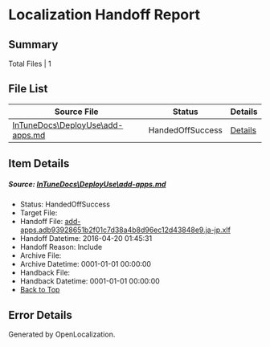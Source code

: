 # <a name='report-top'></a> Localization Handoff Report

## Summary
 Total Files | 1

## File List
 Source File | Status | Details 
 ----------- | ------ | ------- 
 [InTuneDocs\DeployUse\add-apps.md](https://github.com/Microsoft/IntuneDocs-pr/blob/20d0e0322afed14c395a2d68f5a6a2147bfeb69d/InTuneDocs/DeployUse/add-apps.md) | HandedOffSuccess | [Details](#481f98af4a49c5690046dbfa8242d9134bec6d3d23)

## Item Details
##### <a name='481f98af4a49c5690046dbfa8242d9134bec6d3d23'></a> Source: [InTuneDocs\DeployUse\add-apps.md](https://github.com/Microsoft/IntuneDocs-pr/blob/20d0e0322afed14c395a2d68f5a6a2147bfeb69d/InTuneDocs/DeployUse/add-apps.md)
* Status: HandedOffSuccess
* Target File: 
* Handoff File: [add-apps.adb93928651b2f01c7d38a4b8d96ec12d43848e9.ja-jp.xlf](https://github.com/Microsoft/EM.handoff/blob/82b7d8e3e8560e9b6397ace8e04dcd27318d3292/ol-handoff/Microsoft/IntuneDocs-pr.ja-jp/master/add-apps.adb93928651b2f01c7d38a4b8d96ec12d43848e9.ja-jp.xlf)
* Handoff Datetime: 2016-04-20 01:45:31
* Handoff Reason: Include
* Archive File: 
* Archive Datetime: 0001-01-01 00:00:00
* Handback File: 
* Handback Datetime: 0001-01-01 00:00:00
* [Back to Top](#report-top)


## Error Details

Generated by OpenLocalization.
